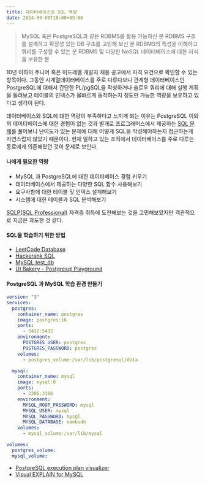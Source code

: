 ```yaml
---
title: 데이터베이스와 SQL 역량
date: 2024-09-08T18:00+09:00
---
```


> MySQL 혹은 PostgreSQL과 같은 RDBMS를 활용 가능하신 분
> RDBMS 구조를 설계하고 확장성 있는 DB 구조를 고민해 보신 분
> RDBMS의 특성을 이해하고 쿼리를 구성할 수 있는 분
> RDBMS 및 다양한 NoSQL 데이터베이스에 대한 지식을 보유한 분

10년 이하의 주니어 혹은 미드레벨 개발자 채용 공고에서 자격 요건으로 확인할 수 있는 항목이다. 그동안 시계열데이터베이스를 주로 다루다보니 관계형 데이터베이스인 PostgreSQL에 대해서 간단한 PL/pgSQL을 작성하거나 슬로우 쿼리에 대해 실행 계획을 돌려보고 테이블의 인덱스가 올바르게 동작하는지 정도만 가능한 역량을 보유하고 있다고 생각이 된다.

데이터베이스와 SQL에 대한 역량이 부족하다고 느끼게 되는 이유는 PostgreSQL 이외의 데이터베이스에 대한 경험이 없는 것과 별개로 프로그래머스에서 제공하는 [SQL 문제](https://school.programmers.co.kr/learn/challenges?languages=mysql&order=acceptance_desc)를 풀어보니 난이도가 있는 문제에 대해 어떻게 SQL을 작성해야하는지 접근하는게 자연스럽지 않았기 때문이다. 현재 일하고 있는 조직에서 데이터베이스를 주로 다루는 동료에게 의존해왔던 것이 문제로 보인다.

#### 나에게 필요한 역량

- MySQL 과 PostgreSQL에 대한 데이터베이스 경험 키우기
- 데이터베이스에서 제공하는 다양한 SQL 함수 사용해보기
- 요구사항에 대한 테이블 및 인덱스 설계해보기
- 시스템에 대한 테이블과 SQL 분석해보기

[SQLP(SQL Professional)](https://www.dataq.or.kr/www/sub/a_03.do) 자격증 취득에 도전해보는 것을 고민해보았지만 객관적으로 지금은 과도한 것 같다.

#### SQL을 학습하기 위한 방법

- [LeetCode Database](https://leetcode.com/problemset/database/)
- [Hackerank SQL](https://www.hackerrank.com/domains/sql)
- [MySQL test_db](https://github.com/datacharmer/test_db)
- [UI Bakery - Postgresql Playground](https://uibakery.io/sql-playground)

#### PostgreSQL 과 MySQL 학습 환경 만들기

```yaml compose.yml
version: "3"
services:
  postgres:
    container_name: postgres
    image: postgres:16
    ports:
      - 5432:5432
    environment:
      POSTGRES_USER: postgres
      POSTGRES_PASSWORD: postgres
    volumes:
      - postgres_volume:/var/lib/postgresql/data

  mysql:
    container_name: mysql
    image: mysql:8
    ports:
      - 3306:3306
    environment:
      MYSQL_ROOT_PASSWORD: mysql
      MYSQL_USER: mysql
      MYSQL_PASSWORD: mysql
      MYSQL_DATABASE: mambodb
    volumes:
      - mysql_volume:/var/lib/mysql

volumes:
  postgres_volume:
  mysql_volume:
```

- [PostgreSQL execution plan visualizer](https://explain.dalibo.com/)
- [Visual EXPLAIN for MySQL](https://mysqlexplain.com/)